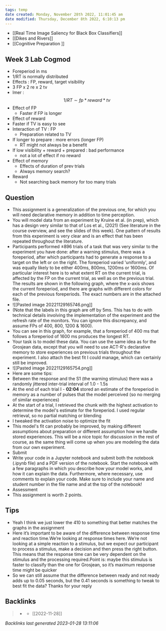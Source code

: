 ```yaml
---
tags: temp
date created: Monday, November 28th 2022, 11:01:45 am
date modified: Thursday, December 8th 2022, 6:10:13 pm
---
```

- [[Real Time Image Saliency for Black Box Classifiers]]
- [[Dikes and Rivers]]
- [[Cognitive Preparation ]]

## Week 3 Lab Cogmod
- Foreperiod in ms
- 1/RT is normally distributed
- Effects : FP, reward, target visibility
- 3 FP x 2 re x 2 tv
- lmer : $$1/RT \sim fp*reward*tv$$
- Effect of FP
	- Faster if FP is longer
- Effect of reward
- Faster if TV is easy to see
- Interaction of TV : FP
	- Preparation related to TV
- If longer to prepare : more errors (longer FP)
	- RT might not always be a benefit
- If low visibility + reward + prepared : bad performance
	- not a lot of effect if no reward
- Effect of memory
	- Effects of duration of prev trials
	- Always memory search?
- Reward
	- Not searching back memory for too many trials

## Question
- This assignment is a generalization of the previous one, for which you will need declarative memory in addition to time perception.
- You will model data from an experiment by Kruine et al. (in prep), which has a design very similar to that of Los et al., (2021) (See literature in the course overview, and see the slides of this week). One pattern of results from this experiment is very clear and is an effect that has been repeated throughout the literature.
- Participants performed ±896 trials of a task that was very similar to the experiment you have done: after a warning stimulus, there was a foreperiod, after which participants had to generate a response to a target on the left or on the right. The foreperiod varied 'uniformly', and was equally likely to be either 400ms, 800ms, 1200ms or 1600ms. Of particular interest here is to what extent RT on the current trial, is affected by the FP on the current trial, as well as on the previous trial. The results are shown in the following graph, where the x-axis shows the current foreperiod, and there are graphs with different colors for each of the previous foreperiods. The exact numbers are in the attached file.
- ![[Pasted image 20221129165746.png]]
- (Note that the labels in this graph are off by 5ms. This has to do with technical details involving the implementation of the experiment and the refresh rate of the monitors. You can ignore this discrepancy, and assume FPs of 400, 800, 1200 & 1600).
- You can see in this graph, for example, that a foreperiod of 400 ms that follows a foreperiod of 1600 ms produces the longest RT.
- Your task is to model these data. You can use the same idea as for the Grosjean data, except that you will need to use ACT-R's declarative memory to store experiences on previous trials throughout the experiment. I also attach the best fit I could manage, which can certainly still be improved.
- ![[Pasted image 20221129165754.png]]
- Here are some tips:
- Between the response and the S1 (the warning stimulus) there was a randomly jittered inter-trial interval of 1.0 - 1.5s
- At the end of each trial I - **02:04** stored an estimate of the foreperiod in memory as a number of pulses that the model perceived (so no merging of similar experiences)
- At the start of a trial, I retrieved the chunk with the highest activation to determine the model's estimate for the foreperiod. I used regular retrieval, so no partial matching or blending
- I tweaked the activation noise to optimize the fit
- This model's fit can probably be improved, by making different assumptions about preparation or different assumption how we handle stored experiences. This will be a nice topic for discussion in the rest of course, as the same thing will come up when you are modeling the data from our own experiment.
- Submit
- Write your code in a Jupyter notebook and submit both the notebook (.ipynb file) and a PDF version of the notebook. Start the notebook with a few paragraphs in which you describe how your model works, and how it can explain the data. Furthermore, where necessary, use comments to explain your code. Make sure to include your name and student number in the file name and at the top of the notebook!
- Assessment
- This assignment is worth 2 points.

## Tips
- Yeah I think we just lower the 410 to something that better matches the graphs in the assignment
- Here it’s important to be aware of the difference between response time and reaction time.We’re looking at response times here. We’re not looking at a simple reaction to a stimulus, but we expect our participant to process a stimulus, make a decision and then press the right button. This means that the response time can be very dependent on the stimulus and the processing required.Point is: maybe this stimulus is faster to classify than the one for Grosjean, so it’s maximum response time might be quicker
- So we can still assume that the difference between ready and not ready adds up to 0.05 seconds, but the 0.41 seconds is something to tweak to best fit the data? Thanks for your reply

## Backlinks

> - [](2022-12-01.md)
>   - [[2022-11-28]]

_Backlinks last generated 2023-01-28 13:11:06_
